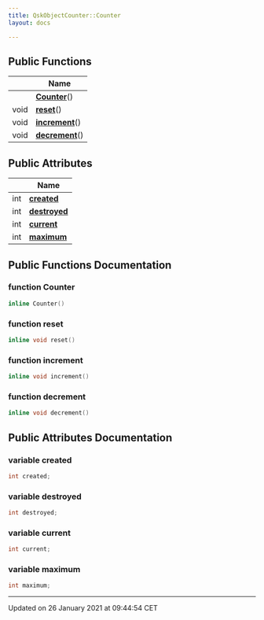 ```yaml
---
title: QskObjectCounter::Counter
layout: docs

---
```





## Public Functions

|                | Name           |
| -------------- | -------------- |
| | **[Counter](/docs/classes/class_qsk_object_counter_1_1_counter/#function-counter)**() |
| void | **[reset](/docs/classes/class_qsk_object_counter_1_1_counter/#function-reset)**() |
| void | **[increment](/docs/classes/class_qsk_object_counter_1_1_counter/#function-increment)**() |
| void | **[decrement](/docs/classes/class_qsk_object_counter_1_1_counter/#function-decrement)**() |

## Public Attributes

|                | Name           |
| -------------- | -------------- |
| int | **[created](/docs/classes/class_qsk_object_counter_1_1_counter/#variable-created)**  |
| int | **[destroyed](/docs/classes/class_qsk_object_counter_1_1_counter/#variable-destroyed)**  |
| int | **[current](/docs/classes/class_qsk_object_counter_1_1_counter/#variable-current)**  |
| int | **[maximum](/docs/classes/class_qsk_object_counter_1_1_counter/#variable-maximum)**  |

## Public Functions Documentation

### function Counter

```cpp
inline Counter()
```


### function reset

```cpp
inline void reset()
```


### function increment

```cpp
inline void increment()
```


### function decrement

```cpp
inline void decrement()
```


## Public Attributes Documentation

### variable created

```cpp
int created;
```


### variable destroyed

```cpp
int destroyed;
```


### variable current

```cpp
int current;
```


### variable maximum

```cpp
int maximum;
```


-------------------------------

Updated on 26 January 2021 at 09:44:54 CET